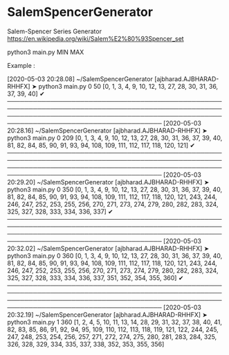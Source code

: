 # SalemSpencerGenerator
Salem-Spencer Series Generator
https://en.wikipedia.org/wiki/Salem%E2%80%93Spencer_set

python3 main.py MIN MAX

Example : 

[2020-05-03 20:28.08]  ~/SalemSpencerGenerator
[ajbharad.AJBHARAD-RHHFX] ➤ python3 main.py 0 50
[0, 1, 3, 4, 9, 10, 12, 13, 27, 28, 30, 31, 36, 37, 39, 40]
                                                                                                                                                                                         ✔
──────────────────────────────────────────────────────────────────────────────────────────────────────────────────────────────────────────────────────────────────────────────────────────
[2020-05-03 20:28.16]  ~/SalemSpencerGenerator
[ajbharad.AJBHARAD-RHHFX] ➤ python3 main.py 0 209
[0, 1, 3, 4, 9, 10, 12, 13, 27, 28, 30, 31, 36, 37, 39, 40, 81, 82, 84, 85, 90, 91, 93, 94, 108, 109, 111, 112, 117, 118, 120, 121]
                                                                                                                                                                                         ✔
──────────────────────────────────────────────────────────────────────────────────────────────────────────────────────────────────────────────────────────────────────────────────────────
[2020-05-03 20:29.20]  ~/SalemSpencerGenerator
[ajbharad.AJBHARAD-RHHFX] ➤ python3 main.py 0 350
[0, 1, 3, 4, 9, 10, 12, 13, 27, 28, 30, 31, 36, 37, 39, 40, 81, 82, 84, 85, 90, 91, 93, 94, 108, 109, 111, 112, 117, 118, 120, 121, 243, 244, 246, 247, 252, 253, 255, 256, 270, 271, 273, 274, 279, 280, 282, 283, 324, 325, 327, 328, 333, 334, 336, 337]
                                                                                                                                                                                         ✔
──────────────────────────────────────────────────────────────────────────────────────────────────────────────────────────────────────────────────────────────────────────────────────────
[2020-05-03 20:32.02]  ~/SalemSpencerGenerator
[ajbharad.AJBHARAD-RHHFX] ➤ python3 main.py 0 360
[0, 1, 3, 4, 9, 10, 12, 13, 27, 28, 30, 31, 36, 37, 39, 40, 81, 82, 84, 85, 90, 91, 93, 94, 108, 109, 111, 112, 117, 118, 120, 121, 243, 244, 246, 247, 252, 253, 255, 256, 270, 271, 273, 274, 279, 280, 282, 283, 324, 325, 327, 328, 333, 334, 336, 337, 351, 352, 354, 355, 360]
                                                                                                                                                                                         ✔
──────────────────────────────────────────────────────────────────────────────────────────────────────────────────────────────────────────────────────────────────────────────────────────
[2020-05-03 20:32.19]  ~/SalemSpencerGenerator
[ajbharad.AJBHARAD-RHHFX] ➤ python3 main.py 1 360
[1, 2, 4, 5, 10, 11, 13, 14, 28, 29, 31, 32, 37, 38, 40, 41, 82, 83, 85, 86, 91, 92, 94, 95, 109, 110, 112, 113, 118, 119, 121, 122, 244, 245, 247, 248, 253, 254, 256, 257, 271, 272, 274, 275, 280, 281, 283, 284, 325, 326, 328, 329, 334, 335, 337, 338, 352, 353, 355, 356]
                                                                                          
